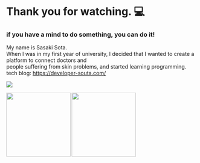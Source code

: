 # Thank you for watching. 💻
### if you have a mind to do something, you can do it!
My name is Sasaki Sota.  
When I was in my first year of university, I decided that I wanted to create a platform to connect doctors and  
people suffering from skin problems, and started learning programming.  
tech blog: https://developer-souta.com/


![](https://github-profile-summary-cards.vercel.app/api/cards/profile-details?username=soutaschool&theme=dracula)

<p>
<a href="https://github.com/soutaschool">
  <img align="left" height="170px" src="https://github-readme-stats.vercel.app/api?username=soutaschool&count_private=true&show_icons=true&theme=dracula" />
</a>
<a href="https://github.com/soutaschool">
  <img align="left" height="170px" src="https://github-readme-stats.vercel.app/api/top-langs/?username=soutaschool&layout=compact&theme=dracula" />
</a>
</p>





